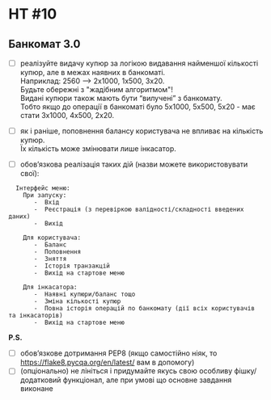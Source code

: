 # HT #10
## Банкомат 3.0
- [ ] реалізуйте видачу купюр за логікою видавання найменшої кількості купюр, але в межах наявних в банкоматі.<br/> 
  Наприклад: 2560 --> 2х1000, 1х500, 3х20. <br/>Будьте обережні з "жадібним алгоритмом"!<br> 
  Видані купюри також мають бути “вилучені” з банкомату.<br/> 
  Тобто якщо до операції в банкоматі було 5х1000, 5х500, 5х20 - має стати 3х1000, 4х500, 2х20.<br/>
- [ ] як і раніше, поповнення балансу користувача не впливає на кількість купюр.<br/>Їх кількість може змінювати лише інкасатор.

- [ ] обов’язкова реалізація таких дій (назви можете використовувати свої):
```
  Інтерфейс меню:
    При запуску:
       -  Вхід
       -  Реєстрація (з перевіркою валідності/складності введених даних)
       -  Вихід

    Для користувача:
       -  Баланс
       -  Поповнення
       -  Зняття
       -  Історія транзакцій
       -  Вихід на стартове меню

    Для інкасатора:
       -  Наявні купюри/баланс тощо
       -  Зміна кількості купюр
       -  Повна історія операцій по банкомату (дії всіх користувачів та інкасаторів)
       -  Вихід на стартове меню
  ```
**P.S.**
- [ ] обов’язкове дотримання РЕР8 (якщо самостійно ніяк, то https://flake8.pycqa.org/en/latest/ вам в допомогу)
- [ ] (опціонально) не лініться і придумайте якусь свою особливу фішку/додатковий функціонал, але при умові що основне завдання виконане
